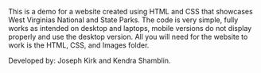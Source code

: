 This is a demo for a website created using HTML and CSS that showcases West Virginias National and State Parks. 
The code is very simple, fully works as intended on desktop and laptops, mobile versions do not display properly and use the desktop version.
All you will need for the website to work is the HTML, CSS, and Images folder. 

Developed by: Joseph Kirk and Kendra Shamblin. 
